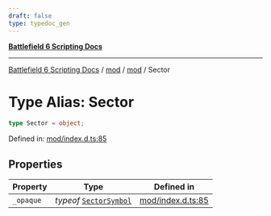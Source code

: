 ```yaml
---
draft: false
type: typedoc_gen
---
```


[**Battlefield 6 Scripting Docs**](../../../_index.md)

***

[Battlefield 6 Scripting Docs](../../../_index.md) / [mod](../../_index.md) / [mod](../_index.md) / Sector

# Type Alias: Sector

```ts
type Sector = object;
```

Defined in: [mod/index.d.ts:85](https://github.com/battlefield-portal-community/portal-docs/blob/6d87e21c5922a3efb03c634dbe98e5fe6e797672/generators/santiago/mod/index.d.ts#L85)

## Properties

| Property | Type | Defined in |
| ------ | ------ | ------ |
| <a id="_opaque"></a> `_opaque` | *typeof* [`SectorSymbol`](../SectorSymbol/_index.md) | [mod/index.d.ts:85](https://github.com/battlefield-portal-community/portal-docs/blob/6d87e21c5922a3efb03c634dbe98e5fe6e797672/generators/santiago/mod/index.d.ts#L85) |
